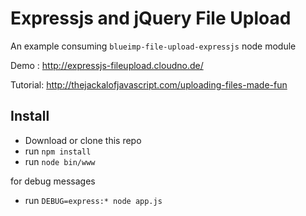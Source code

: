 Expressjs and jQuery File Upload
=================

An example consuming ```blueimp-file-upload-expressjs``` node module

Demo : http://expressjs-fileupload.cloudno.de/

Tutorial: http://thejackalofjavascript.com/uploading-files-made-fun

Install
-------

* Download or clone this repo
* run ```npm install```
* run ```node bin/www```

for debug messages
* run ```DEBUG=express:* node app.js```
